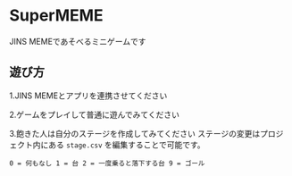 # SuperMEME

JINS MEMEであそべるミニゲームです

## 遊び方

1.JINS MEMEとアプリを連携させてください

2.ゲームをプレイして普通に遊んでみてください

3.飽きた人は自分のステージを作成してみてください
ステージの変更はプロジェクト内にある
`stage.csv`
を編集することで可能です。

`0 = 何もなし
1 = 台
2 = 一度乗ると落下する台
9 = ゴール `